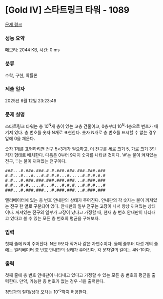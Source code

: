 # [Gold IV] 스타트링크 타워 - 1089 

[문제 링크](https://www.acmicpc.net/problem/1089) 

### 성능 요약

메모리: 2044 KB, 시간: 0 ms

### 분류

수학, 구현, 확률론

### 제출 일자

2025년 6월 12일 23:23:49

### 문제 설명

<p>스타트링크 타워는 총 10<sup>N</sup>개 층이 있는 고층 건물이고, 0층부터 10<sup>N</sup>-1층으로 번호가 매겨져 있다. 층 번호를 숫자 N개로 표현한다. 숫자 N개로 층 번호를 표시할 수 없는 경우 앞에 0을 채운다.</p>

<p>숫자 1개를 표현하려면 전구 5×3개가 필요하고, 이 전구를 세로 크기 5, 가로 크기 3인 격자 형태로 배치한다. 다음은 0부터 9까지 숫자를 나타낸 것이다. '#'는 불이 켜져있는 전구, '.'는 불이 꺼져있는 전구이다.</p>

<pre>###...#.###.###.#.#.###.###.###.###.###
#.#...#...#...#.#.#.#...#.....#.#.#.#.#
#.#...#.###.###.###.###.###...#.###.###
#.#...#.#.....#...#...#.#.#...#.#.#...#
###...#.###.###...#.###.###...#.###.###</pre>

<p>엘리베이터에 있는 층 번호 안내판의 상태가 주어진다. 안내판의 각 숫자는 불이 꺼져있는 전구 한 열로 구분되어 있다. 안내판의 일부 전구는 고장이 나서 항상 꺼져있는 상태이다. 꺼져있는 전구의 일부가 고장이 났다고 가정할 때, 현재 층 번호 안내판이 나타내고 있다고 볼 수 있는 모든 층 번호의 평균을 구해보자.</p>

### 입력 

 <p>첫째 줄에 N이 주어진다. N은 9보다 작거나 같은 자연수이다. 둘째 줄부터 다섯 개의 줄에는 엘리베이터 층 번호 안내판의 상태가 주어진다. 각 문자열의 길이는 4N-1이다.</p>

### 출력 

 <p>첫째 줄에 층 번호 안내판이 나타내고 있다고 가정할 수 있는 모든 층 번호의 평균을 출력한다. 만약, 가능한 층 번호가 없는 경우 -1을 출력한다.</p>

<p>정답과의 절대/상대 오차는 10<sup>-5</sup>까지 허용한다.</p>

